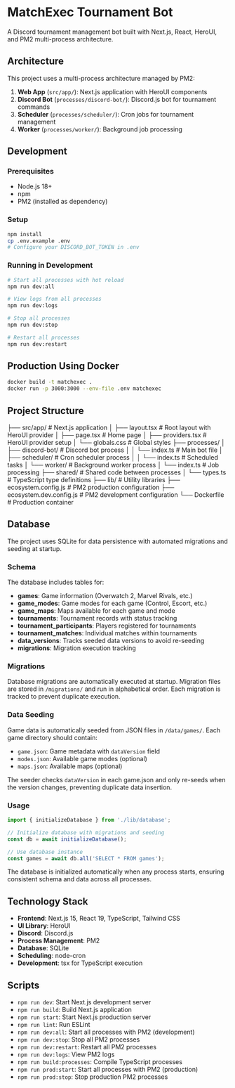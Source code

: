 # MatchExec Tournament Bot

A Discord tournament management bot built with Next.js, React, HeroUI, and PM2 multi-process architecture.

## Architecture

This project uses a multi-process architecture managed by PM2:

1. **Web App** (`src/app/`): Next.js application with HeroUI components
2. **Discord Bot** (`processes/discord-bot/`): Discord.js bot for tournament commands
3. **Scheduler** (`processes/scheduler/`): Cron jobs for tournament management
4. **Worker** (`processes/worker/`): Background job processing

## Development

### Prerequisites
- Node.js 18+
- npm
- PM2 (installed as dependency)

### Setup
```bash
npm install
cp .env.example .env
# Configure your DISCORD_BOT_TOKEN in .env
```

### Running in Development
```bash
# Start all processes with hot reload
npm run dev:all

# View logs from all processes
npm run dev:logs

# Stop all processes
npm run dev:stop

# Restart all processes
npm run dev:restart
```

## Production Using Docker
```bash
docker build -t matchexec .
docker run -p 3000:3000 --env-file .env matchexec
```

## Project Structure

├── src/app/                 # Next.js application
│   ├── layout.tsx          # Root layout with HeroUI provider
│   ├── page.tsx            # Home page
│   ├── providers.tsx       # HeroUI provider setup
│   └── globals.css         # Global styles
├── processes/
│   ├── discord-bot/        # Discord bot process
│   │   └── index.ts        # Main bot file
│   ├── scheduler/          # Cron scheduler process
│   │   └── index.ts        # Scheduled tasks
│   └── worker/             # Background worker process
│       └── index.ts        # Job processing
├── shared/                 # Shared code between processes
│   └── types.ts            # TypeScript type definitions
├── lib/                    # Utility libraries
├── ecosystem.config.js     # PM2 production configuration
├── ecosystem.dev.config.js # PM2 development configuration
└── Dockerfile             # Production container

## Database

The project uses SQLite for data persistence with automated migrations and seeding at startup.

### Schema

The database includes tables for:

- **games**: Game information (Overwatch 2, Marvel Rivals, etc.)
- **game_modes**: Game modes for each game (Control, Escort, etc.)
- **game_maps**: Maps available for each game and mode
- **tournaments**: Tournament records with status tracking
- **tournament_participants**: Players registered for tournaments
- **tournament_matches**: Individual matches within tournaments
- **data_versions**: Tracks seeded data versions to avoid re-seeding
- **migrations**: Migration execution tracking

### Migrations

Database migrations are automatically executed at startup. Migration files are stored in `/migrations/` and run in alphabetical order. Each migration is tracked to prevent duplicate execution.

### Data Seeding

Game data is automatically seeded from JSON files in `/data/games/`. Each game directory should contain:

- `game.json`: Game metadata with `dataVersion` field
- `modes.json`: Available game modes (optional)
- `maps.json`: Available maps (optional)

The seeder checks `dataVersion` in each game.json and only re-seeds when the version changes, preventing duplicate data insertion.

### Usage

```typescript
import { initializeDatabase } from './lib/database';

// Initialize database with migrations and seeding
const db = await initializeDatabase();

// Use database instance
const games = await db.all('SELECT * FROM games');
```

The database is initialized automatically when any process starts, ensuring consistent schema and data across all processes.


## Technology Stack

- **Frontend**: Next.js 15, React 19, TypeScript, Tailwind CSS
- **UI Library**: HeroUI
- **Discord**: Discord.js
- **Process Management**: PM2
- **Database**: SQLite
- **Scheduling**: node-cron
- **Development**: tsx for TypeScript execution

## Scripts

- `npm run dev`: Start Next.js development server
- `npm run build`: Build Next.js application
- `npm run start`: Start Next.js production server
- `npm run lint`: Run ESLint
- `npm run dev:all`: Start all processes with PM2 (development)
- `npm run dev:stop`: Stop all PM2 processes
- `npm run dev:restart`: Restart all PM2 processes
- `npm run dev:logs`: View PM2 logs
- `npm run build:processes`: Compile TypeScript processes
- `npm run prod:start`: Start all processes with PM2 (production)
- `npm run prod:stop`: Stop production PM2 processes